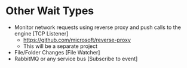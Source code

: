 ﻿# Other Wait Types
* Monitor network requests using reverse proxy and push calls to the engine [TCP Listener]
	* https://github.com/microsoft/reverse-proxy
	* This will be a separate project
* File/Folder Changes [File Watcher]
* RabbitMQ or any service bus [Subscribe to event]